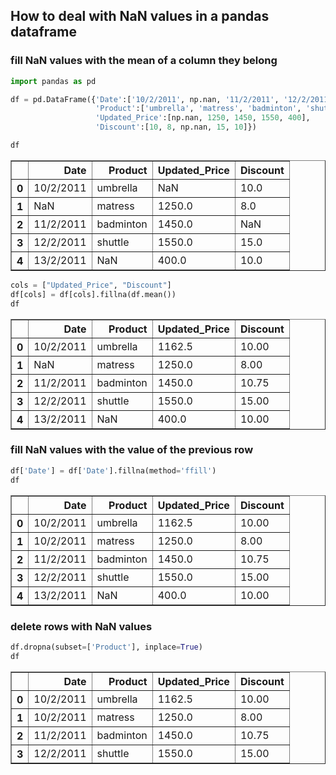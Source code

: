 ## How to deal with NaN values in a pandas dataframe
### fill NaN values with the mean of a column they belong


```python
import pandas as pd
```


```python
df = pd.DataFrame({'Date':['10/2/2011', np.nan, '11/2/2011', '12/2/2011', '13/2/2011'],
                   'Product':['umbrella', 'matress', 'badminton', 'shuttle', np.nan],
                   'Updated_Price':[np.nan, 1250, 1450, 1550, 400],
                   'Discount':[10, 8, np.nan, 15, 10]})
```


```python
df
```




<div>
<style scoped>
    .dataframe tbody tr th:only-of-type {
        vertical-align: middle;
    }

    .dataframe tbody tr th {
        vertical-align: top;
    }

    .dataframe thead th {
        text-align: right;
    }
</style>
<table border="1" class="dataframe">
  <thead>
    <tr style="text-align: right;">
      <th></th>
      <th>Date</th>
      <th>Product</th>
      <th>Updated_Price</th>
      <th>Discount</th>
    </tr>
  </thead>
  <tbody>
    <tr>
      <th>0</th>
      <td>10/2/2011</td>
      <td>umbrella</td>
      <td>NaN</td>
      <td>10.0</td>
    </tr>
    <tr>
      <th>1</th>
      <td>NaN</td>
      <td>matress</td>
      <td>1250.0</td>
      <td>8.0</td>
    </tr>
    <tr>
      <th>2</th>
      <td>11/2/2011</td>
      <td>badminton</td>
      <td>1450.0</td>
      <td>NaN</td>
    </tr>
    <tr>
      <th>3</th>
      <td>12/2/2011</td>
      <td>shuttle</td>
      <td>1550.0</td>
      <td>15.0</td>
    </tr>
    <tr>
      <th>4</th>
      <td>13/2/2011</td>
      <td>NaN</td>
      <td>400.0</td>
      <td>10.0</td>
    </tr>
  </tbody>
</table>
</div>




```python
cols = ["Updated_Price", "Discount"]
df[cols] = df[cols].fillna(df.mean()) 
df
```




<div>
<style scoped>
    .dataframe tbody tr th:only-of-type {
        vertical-align: middle;
    }

    .dataframe tbody tr th {
        vertical-align: top;
    }

    .dataframe thead th {
        text-align: right;
    }
</style>
<table border="1" class="dataframe">
  <thead>
    <tr style="text-align: right;">
      <th></th>
      <th>Date</th>
      <th>Product</th>
      <th>Updated_Price</th>
      <th>Discount</th>
    </tr>
  </thead>
  <tbody>
    <tr>
      <th>0</th>
      <td>10/2/2011</td>
      <td>umbrella</td>
      <td>1162.5</td>
      <td>10.00</td>
    </tr>
    <tr>
      <th>1</th>
      <td>NaN</td>
      <td>matress</td>
      <td>1250.0</td>
      <td>8.00</td>
    </tr>
    <tr>
      <th>2</th>
      <td>11/2/2011</td>
      <td>badminton</td>
      <td>1450.0</td>
      <td>10.75</td>
    </tr>
    <tr>
      <th>3</th>
      <td>12/2/2011</td>
      <td>shuttle</td>
      <td>1550.0</td>
      <td>15.00</td>
    </tr>
    <tr>
      <th>4</th>
      <td>13/2/2011</td>
      <td>NaN</td>
      <td>400.0</td>
      <td>10.00</td>
    </tr>
  </tbody>
</table>
</div>



### fill NaN values with the value of the previous row


```python
df['Date'] = df['Date'].fillna(method='ffill')
df
```




<div>
<style scoped>
    .dataframe tbody tr th:only-of-type {
        vertical-align: middle;
    }

    .dataframe tbody tr th {
        vertical-align: top;
    }

    .dataframe thead th {
        text-align: right;
    }
</style>
<table border="1" class="dataframe">
  <thead>
    <tr style="text-align: right;">
      <th></th>
      <th>Date</th>
      <th>Product</th>
      <th>Updated_Price</th>
      <th>Discount</th>
    </tr>
  </thead>
  <tbody>
    <tr>
      <th>0</th>
      <td>10/2/2011</td>
      <td>umbrella</td>
      <td>1162.5</td>
      <td>10.00</td>
    </tr>
    <tr>
      <th>1</th>
      <td>10/2/2011</td>
      <td>matress</td>
      <td>1250.0</td>
      <td>8.00</td>
    </tr>
    <tr>
      <th>2</th>
      <td>11/2/2011</td>
      <td>badminton</td>
      <td>1450.0</td>
      <td>10.75</td>
    </tr>
    <tr>
      <th>3</th>
      <td>12/2/2011</td>
      <td>shuttle</td>
      <td>1550.0</td>
      <td>15.00</td>
    </tr>
    <tr>
      <th>4</th>
      <td>13/2/2011</td>
      <td>NaN</td>
      <td>400.0</td>
      <td>10.00</td>
    </tr>
  </tbody>
</table>
</div>



### delete rows with NaN values


```python
df.dropna(subset=['Product'], inplace=True)
df
```




<div>
<style scoped>
    .dataframe tbody tr th:only-of-type {
        vertical-align: middle;
    }

    .dataframe tbody tr th {
        vertical-align: top;
    }

    .dataframe thead th {
        text-align: right;
    }
</style>
<table border="1" class="dataframe">
  <thead>
    <tr style="text-align: right;">
      <th></th>
      <th>Date</th>
      <th>Product</th>
      <th>Updated_Price</th>
      <th>Discount</th>
    </tr>
  </thead>
  <tbody>
    <tr>
      <th>0</th>
      <td>10/2/2011</td>
      <td>umbrella</td>
      <td>1162.5</td>
      <td>10.00</td>
    </tr>
    <tr>
      <th>1</th>
      <td>10/2/2011</td>
      <td>matress</td>
      <td>1250.0</td>
      <td>8.00</td>
    </tr>
    <tr>
      <th>2</th>
      <td>11/2/2011</td>
      <td>badminton</td>
      <td>1450.0</td>
      <td>10.75</td>
    </tr>
    <tr>
      <th>3</th>
      <td>12/2/2011</td>
      <td>shuttle</td>
      <td>1550.0</td>
      <td>15.00</td>
    </tr>
  </tbody>
</table>
</div>


